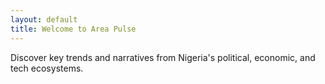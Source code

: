 ```yaml
---
layout: default
title: Welcome to Area Pulse
---
```


Discover key trends and narratives from Nigeria's political, economic, and tech ecosystems. 

<!-- Trigger rebuild --> 